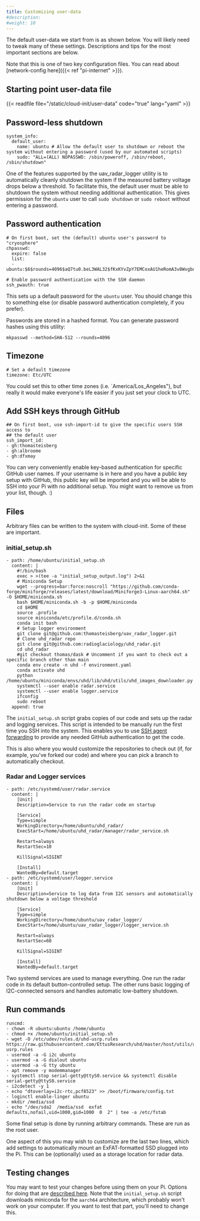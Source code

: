 ```yaml
---
title: Customizing user-data
#description: 
#weight: 10
---
```


The default user-data we start from is as shown below. You will likely need to
tweak many of these settings. Descriptions and tips for the most important
sections are below.

Note that this is one of two key configuration files. You can read about
[network-config here]({{< ref "pi-internet" >}}).

## Starting point user-data file

{{< readfile file="/static/cloud-init/user-data" code="true" lang="yaml" >}}

## Password-less shutdown

```
system_info:
  default_user:
    name: ubuntu # Allow the default user to shutdown or reboot the system without entering a password (used by our automated scripts)
    sudo: "ALL=(ALL) NOPASSWD: /sbin/poweroff, /sbin/reboot, /sbin/shutdown"
```

One of the features supported by the uav_radar_logger utility is to automatically
cleanly shutdown the system if the measured battery voltage drops below a
threshold. To facilitate this, the default user must be able to shutdown the
system without needing additional authentication. This gives permission for the
`ubuntu` user to call `sudo shutdown` or `sudo reboot` without entering a password.

## Password authentication

```
# On first boot, set the (default) ubuntu user's password to "cryosphere"
chpasswd:
  expire: false
  list:
  - ubuntu:$6$rounds=4096$aQ7tu0.beL3WAL32$fKxKYvZpY7EMCoxAU1heRomA3v8WvgbqBhhz08QwOtQdlP/DJOP2BThqZFoRW8d2a9PaIKK9BC9NHs1qNnkya1

# Enable password authentication with the SSH daemon
ssh_pwauth: true
```

This sets up a default password for the `ubuntu` user. You should change this to
something else (or disable password authentication completely, if you prefer).

Passwords are stored in a hashed format. You can generate password hashes using
this utility:

```
mkpasswd --method=SHA-512 --rounds=4096
```

## Timezone

```
# Set a default timezone
timezone: Etc/UTC
```

You could set this to other time zones (i.e. `America/Los_Angeles"), but really
it would make everyone's life easier if you just set your clock to UTC.

## Add SSH keys through GitHub

```
## On first boot, use ssh-import-id to give the specific users SSH access to
## the default user
ssh_import_id:
- gh:thomasteisberg
- gh:albroome
- gh:dfxmay
```

You can very conveniently enable key-based authentication for specific GitHub
user names. If your username is in here and you have a public key setup with GitHub,
this public key will be imported and you will be able to SSH into your Pi
with no additional setup. You might want to remove us from your list, though. :)

## Files

Arbitrary files can be written to the system with cloud-init. Some of these are
important.

### initial_setup.sh

```
- path: /home/ubuntu/initial_setup.sh
  content: |
    #!/bin/bash
    exec > >(tee -a "initial_setup_output.log") 2>&1
    # Miniconda Setup
    wget --progress=bar:force:noscroll "https://github.com/conda-forge/miniforge/releases/latest/download/Miniforge3-Linux-aarch64.sh" -O $HOME/miniconda.sh
    bash $HOME/miniconda.sh -b -p $HOME/miniconda
    cd $HOME
    source .profile
    source miniconda/etc/profile.d/conda.sh
    conda init bash
    # Setup logger environment
    git clone git@github.com:thomasteisberg/uav_radar_logger.git
    # Clone uhd_radar repo
    git clone git@github.com:radioglaciology/uhd_radar.git
    cd uhd_radar
    #git checkout thomas/dask # Uncomment if you want to check out a specific branch other than main
    conda env create -n uhd -f environment.yaml
    conda activate uhd
    python /home/ubuntu/miniconda/envs/uhd/lib/uhd/utils/uhd_images_downloader.py
    systemctl --user enable radar.service
    systemctl --user enable logger.service
    ifconfig
    sudo reboot
  append: true
```

The `initial_setup.sh` script grabs copies of our code and sets up the radar and
logging services. This script is intended to be manually run the first time you
SSH into the system. This enables you to use
[SSH agent forwarding](https://docs.github.com/en/authentication/connecting-to-github-with-ssh/using-ssh-agent-forwarding)
to provide any needed GitHub authentication to get the code.

This is also where you would customize the repositories to check out (if, for
example, you've forked our code) and where you can pick a branch to automatically
checkout.

### Radar and Logger services

```
- path: /etc/systemd/user/radar.service
  content: |
    [Unit]
    Description=Service to run the radar code on startup

    [Service]
    Type=simple
    WorkingDirectory=/home/ubuntu/uhd_radar/
    ExecStart=/home/ubuntu/uhd_radar/manager/radar_service.sh

    Restart=always
    RestartSec=10

    KillSignal=SIGINT

    [Install]
    WantedBy=default.target
- path: /etc/systemd/user/logger.service
  content: |
    [Unit]
    Description=Service to log data from I2C sensors and automatically shutdown below a voltage threshold

    [Service]
    Type=simple
    WorkingDirectory=/home/ubuntu/uav_radar_logger/
    ExecStart=/home/ubuntu/uav_radar_logger/logger_service.sh

    Restart=always
    RestartSec=60

    KillSignal=SIGINT

    [Install]
    WantedBy=default.target
```

Two systemd services are used to manage everything. One run the radar code in
its default button-controlled setup. The other runs basic logging of I2C-connected
sensors and handles automatic low-battery shutdown.

## Run commands

```
runcmd:
- chown -R ubuntu:ubuntu /home/ubuntu
- chmod +x /home/ubuntu/initial_setup.sh
- wget -O /etc/udev/rules.d/uhd-usrp.rules https://raw.githubusercontent.com/EttusResearch/uhd/master/host/utils/uhd-usrp.rules
- usermod -a -G i2c ubuntu
- usermod -a -G dialout ubuntu
- usermod -a -G tty ubuntu
- apt remove -y modemmanager
- systemctl stop serial-getty@ttyS0.service && systemctl disable serial-getty@ttyS0.service
- i2cdetect -y 1
- echo "dtoverlay=i2c-rtc,pcf8523" >> /boot/firmware/config.txt
- loginctl enable-linger ubuntu
- mkdir /media/ssd
- echo "/dev/sda2  /media/ssd  exfat  defaults,nofail,uid=1000,gid=1000  0  2" | tee -a /etc/fstab
```

Some final setup is done by running arbitrary commands. These are run as the root
user.

One aspect of this you may wish to customize are the last two lines, which add
settings to automatically mount an ExFAT-formatted SSD plugged into the Pi. This
can be (optionally) used as a storage location for radar data.

## Testing changes

You may want to test your changes before using them on your Pi. Options for doing
that are [described here](https://cloudinit.readthedocs.io/en/latest/howto/predeploy_testing.html).
Note that the `initial_setup.sh` script downloads miniconda for the `aarch64`
architecture, which probably won't work on your computer. If you want to test that
part, you'll need to change this.